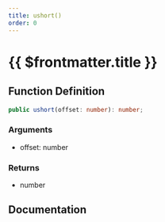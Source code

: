 ```yaml
---
title: ushort()
order: 0
---
```


# {{ $frontmatter.title }}

<!--@include: ./ushort_partial_header.md-->

## Function Definition

```ts
public ushort(offset: number): number;
```

### Arguments

* offset: number

### Returns

* number

## Documentation

<!--@include: ./ushort_partial_footer.md-->
